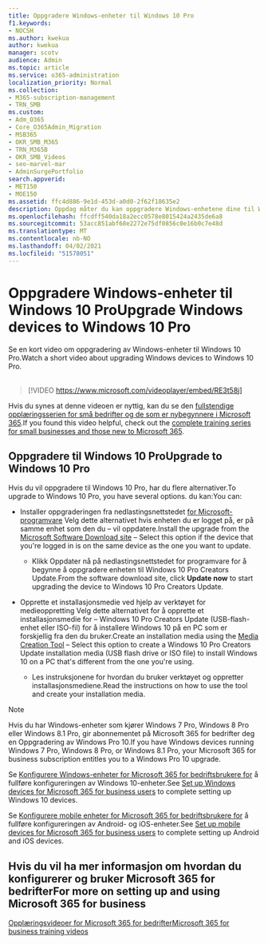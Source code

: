```yaml
---
title: Oppgradere Windows-enheter til Windows 10 Pro
f1.keywords:
- NOCSH
ms.author: kwekua
author: kwekua
manager: scotv
audience: Admin
ms.topic: article
ms.service: o365-administration
localization_priority: Normal
ms.collection:
- M365-subscription-management
- TRN_SMB
ms.custom:
- Adm_O365
- Core_O365Admin_Migration
- MSB365
- OKR_SMB_M365
- TRN_M365B
- OKR_SMB_Videos
- seo-marvel-mar
- AdminSurgePortfolio
search.appverid:
- MET150
- MOE150
ms.assetid: ffc4d886-9e1d-453d-a0d0-2f62f18635e2
description: Oppdag måter du kan oppgradere Windows-enhetene dine til Windows 10 Pro på for å bruke mer avanserte funksjoner for sikkerhet og bedriftsnettverk.
ms.openlocfilehash: ffcdff540da18a2ecc0578e8015424a2435de6a8
ms.sourcegitcommit: 53acc851abf68e2272e75df0856c0e16b0c7e48d
ms.translationtype: MT
ms.contentlocale: nb-NO
ms.lasthandoff: 04/02/2021
ms.locfileid: "51578051"
---
```

# <a name="upgrade-windows-devices-to-windows-10-pro"></a><span data-ttu-id="21eff-103">Oppgradere Windows-enheter til Windows 10 Pro</span><span class="sxs-lookup"><span data-stu-id="21eff-103">Upgrade Windows devices to Windows 10 Pro</span></span>

<span data-ttu-id="21eff-104">Se en kort video om oppgradering av Windows-enheter til Windows 10 Pro.</span><span class="sxs-lookup"><span data-stu-id="21eff-104">Watch a short video about upgrading Windows devices to Windows 10 Pro.</span></span><br><br>

> [!VIDEO https://www.microsoft.com/videoplayer/embed/RE3t58j] 

<span data-ttu-id="21eff-105">Hvis du synes at denne videoen er nyttig, kan du se den [fullstendige opplæringsserien for små bedrifter og de som er nybegynnere i Microsoft 365](https://support.microsoft.com/office/6ab4bbcd-79cf-4000-a0bd-d42ce4d12816).</span><span class="sxs-lookup"><span data-stu-id="21eff-105">If you found this video helpful, check out the [complete training series for small businesses and those new to Microsoft 365](https://support.microsoft.com/office/6ab4bbcd-79cf-4000-a0bd-d42ce4d12816).</span></span>

## <a name="upgrade-to-windows-10-pro"></a><span data-ttu-id="21eff-106">Oppgradere til Windows 10 Pro</span><span class="sxs-lookup"><span data-stu-id="21eff-106">Upgrade to Windows 10 Pro</span></span>
  
<span data-ttu-id="21eff-107">Hvis du vil oppgradere til Windows 10 Pro, har du flere alternativer.</span><span class="sxs-lookup"><span data-stu-id="21eff-107">To upgrade to Windows 10 Pro, you have several options.</span></span> <span data-ttu-id="21eff-108">du kan:</span><span class="sxs-lookup"><span data-stu-id="21eff-108">You can:</span></span>
    
- <span data-ttu-id="21eff-109">Installer oppgraderingen fra nedlastingsnettstedet [for Microsoft-programvare](https://go.microsoft.com/fwlink/?LinkID=836951 ) Velg dette alternativet hvis enheten du er logget på, er på samme enhet som den du &ndash; vil oppdatere.</span><span class="sxs-lookup"><span data-stu-id="21eff-109">Install the upgrade from the [Microsoft Software Download site](https://go.microsoft.com/fwlink/?LinkID=836951 ) &ndash; Select this option if the device that you're logged in is on the same device as the one you want to update.</span></span> 

    - <span data-ttu-id="21eff-110">Klikk Oppdater nå på  nedlastingsnettstedet for programvare for å begynne å oppgradere enheten til Windows 10 Pro Creators Update.</span><span class="sxs-lookup"><span data-stu-id="21eff-110">From the software download site, click **Update now** to start upgrading the device to Windows 10 Pro Creators Update.</span></span> 
    
- <span data-ttu-id="21eff-111">Opprette et installasjonsmedie [](https://go.microsoft.com/fwlink/?LinkID=836960) ved hjelp av verktøyet for medieoppretting Velg dette alternativet for å opprette et installasjonsmedie for &ndash; Windows 10 Pro Creators Update (USB-flash-enhet eller ISO-fil) for å installere Windows 10 på en PC som er forskjellig fra den du bruker.</span><span class="sxs-lookup"><span data-stu-id="21eff-111">Create an installation media using the [Media Creation Tool](https://go.microsoft.com/fwlink/?LinkID=836960) &ndash; Select this option to create a Windows 10 Pro Creators Update installation media (USB flash drive or ISO file) to install Windows 10 on a PC that's different from the one you're using.</span></span>

    - <span data-ttu-id="21eff-112">Les instruksjonene for hvordan du bruker verktøyet og oppretter installasjonsmediene.</span><span class="sxs-lookup"><span data-stu-id="21eff-112">Read the instructions on how to use the tool and create your installation media.</span></span> 

> [!NOTE]
> <span data-ttu-id="21eff-113">Hvis du har Windows-enheter som kjører Windows 7 Pro, Windows 8 Pro eller Windows 8.1 Pro, gir abonnementet på Microsoft 365 for bedrifter deg en Oppgradering av Windows Pro 10.</span><span class="sxs-lookup"><span data-stu-id="21eff-113">If you have Windows devices running Windows 7 Pro, Windows 8 Pro, or Windows 8.1 Pro, your Microsoft 365 for business subscription entitles you to a Windows Pro 10 upgrade.</span></span>
    
<span data-ttu-id="21eff-114">Se [Konfigurere Windows-enheter for Microsoft 365 for bedriftsbrukere for](set-up-windows-devices.md) å fullføre konfigureringen av Windows 10-enheter.</span><span class="sxs-lookup"><span data-stu-id="21eff-114">See [Set up Windows devices for Microsoft 365 for business users](set-up-windows-devices.md) to complete setting up Windows 10 devices.</span></span> 
  
<span data-ttu-id="21eff-115">Se [Konfigurere mobile enheter for Microsoft 365 for bedriftsbrukere for](set-up-mobile-devices.md) å fullføre konfigureringen av Android- og iOS-enheter.</span><span class="sxs-lookup"><span data-stu-id="21eff-115">See [Set up mobile devices for Microsoft 365 for business users](set-up-mobile-devices.md) to complete setting up Android and iOS devices.</span></span> 
  
## <a name="for-more-on-setting-up-and-using-microsoft-365-for-business"></a><span data-ttu-id="21eff-116">Hvis du vil ha mer informasjon om hvordan du konfigurerer og bruker Microsoft 365 for bedrifter</span><span class="sxs-lookup"><span data-stu-id="21eff-116">For more on setting up and using Microsoft 365 for business</span></span>

[<span data-ttu-id="21eff-117">Opplæringsvideoer for Microsoft 365 for bedrifter</span><span class="sxs-lookup"><span data-stu-id="21eff-117">Microsoft 365 for business training videos</span></span>](https://support.microsoft.com/office/6ab4bbcd-79cf-4000-a0bd-d42ce4d12816)
